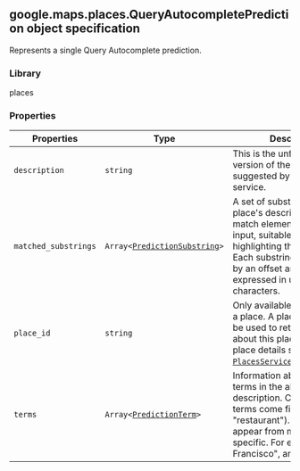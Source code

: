 <h2 id="QueryAutocompletePrediction">
google.maps.places.QueryAutocompletePrediction
object specification
</h2><p>Represents a single Query Autocomplete prediction.</p><h3>Library</h3><p>places</p><h3>Properties</h3><table summary="interface QueryAutocompletePrediction - Properties" width="100%">
<thead>
<tr><th>Properties</th>
<th>Type</th>
<th>Description</th>
</tr></thead>
<tbody>
<tr>
<td><code>description</code></td>
<td><code>string</code></td>
<td>This is the unformatted version of the query suggested by the Places service.</td>
</tr>
<tr>
<td><code>matched_substrings</code></td>
<td><code>Array&lt;<a href="https://github.com/amenadiel/google-maps-documentation/blob/master/docs/google.maps.places.PredictionSubstring.md">PredictionSubstring</a>&gt;</code></td>
<td>A set of substrings in the place's description that match elements in the user's input, suitable for use in highlighting those substrings. Each substring is identified by an offset and a length, expressed in unicode characters.</td>
</tr>
<tr>
<td><code>place_id</code></td>
<td><code>string</code></td>
<td>Only available if prediction is a place. A place ID that can be used to retrieve details about this place using the place details service (see <code><a href="https://github.com/amenadiel/google-maps-documentation/blob/master/docs/google.maps.places.PlacesService.md"> PlacesService</a>.getDetails()</code>).</td>
</tr>
<tr>
<td><code>terms</code></td>
<td><code>Array&lt;<a href="https://github.com/amenadiel/google-maps-documentation/blob/master/docs/google.maps.places.PredictionTerm.md">PredictionTerm</a>&gt;</code></td>
<td>Information about individual terms in the above description. Categorical terms come first (e.g., "restaurant"). Address terms appear from most to least specific. For example, "San Francisco", and "CA".</td>
</tr>
</tbody>
</table>